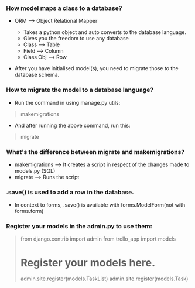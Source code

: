 ### How model maps a class to a database?
- ORM --> Object Relational Mapper
  - Takes a python object and auto converts to the database language.
  - Gives you the freedom to use any database
  - Class --> Table
  - Field --> Column
  - Class Obj --> Row
    
 - After you have initialised model(s), you need to migrate those to the database schema.

### How to migrate the model to a database language?
 - Run the command in using manage.py utils:
> makemigrations
 - And after running the above command, run this:
> migrate

### What's the difference between migrate and makemigrations?
 - makemigrations --> It creates a script in respect of the changes made to models.py (SQL)
 - migrate --> Runs the script

### .save() is used to add a row in the database.
 - In context to forms, .save() is available with forms.ModelForm(not with forms.form)
 
### Register your models in the admin.py to use them:
 > from django.contrib import admin
 > from trello_app import models
 > # Register your models here.
 > admin.site.register(models.TaskList)
 > admin.site.register(models.Task)